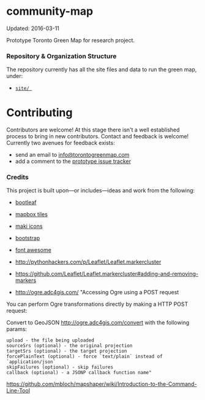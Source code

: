 # community-map

Updated: 2016-03-11

Prototype Toronto Green Map for research project.

### Repository & Organization Structure

The repository currently has all the site files and data to run the green map, under:

- [`site/ `](https://github.com/torontogreenmap/community-map/tree/master/site)

# Contributing

Contributors are welcome! At this stage there isn't a well established process to bring in new contributors. Contact and feedback is welcome! Currently two avenues for feedback exists:

- send an email to <info@torontogreenmap.com>
- add a comment to the [prototype issue tracker](https://github.com/torontogreenmap/y2gm-prototype/issues)

### Credits

This project is built upon—or includes—ideas and work from the following:

- [bootleaf](https://github.com/bmcbride/bootleaf)
- [mapbox tiles](https://www.mapbox.com/)
- [maki icons](https://github.com/mapbox/maki)
- [bootstrap](https://getbootstrap.com/)
- [font awesome](https://fortawesome.github.io/Font-Awesome/)

- http://pythonhackers.com/p/Leaflet/Leaflet.markercluster
- https://github.com/Leaflet/Leaflet.markercluster#adding-and-removing-markers

- http://ogre.adc4gis.com/
"Accessing Ogre using a POST request

You can perform Ogre transformations directly by making a HTTP POST request:

Convert to GeoJSON
http://ogre.adc4gis.com/convert with the following params:

    upload - the file being uploaded
    sourceSrs (optional) - the original projection
    targetSrs (optional) - the target projection
    forcePlainText (optional) - force `text/plain` instead of `application/json`
    skipFailures (optional) - skip failures
    callback (optional) - a JSONP callback function name"

https://github.com/mbloch/mapshaper/wiki/Introduction-to-the-Command-Line-Tool
